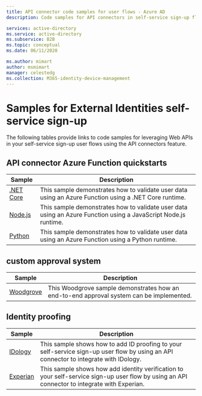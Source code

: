 ```yaml
---
title: API connector code samples for user flows - Azure AD
description: Code samples for API connectors in self-service sign-up flows for Azure Active Directory External Identities.

services: active-directory
ms.service: active-directory
ms.subservice: B2B
ms.topic: conceptual
ms.date: 06/11/2020

ms.author: mimart
author: msmimart
manager: celestedg
ms.collection: M365-identity-device-management
---
```


# Samples for External Identities self-service sign-up

The following tables provide links to code samples for leveraging Web APIs in your self-service sign-up user flows using the API connectors feature.

## API connector Azure Function quickstarts

| Sample | Description |
|--------| ----------- |
| [.NET Core](https://github.com/azure-ad-b2c/saml-sp-tester/tree/master/source-code) |  This sample demonstrates how to validate user data using an Azure Function using a .NET Core runtime. |
| [Node.js](../../azure-docs-pr/articles/active-directory/b2b/invite-internal-users.md#use-the-invitation-api-to-send-a-b2b-invitation) |  This sample demonstrates how to validate user data using an Azure Function using a JavaScript Node.js runtime. |
| [Python](../../azure-docs-pr/articles/active-directory/b2b/invite-internal-users.md#use-the-invitation-api-to-send-a-b2b-invitation) | This sample demonstrates how to validate user data using an Azure Function using a Python runtime.  |

<!-- \| [Java](../../azure-docs-pr/articles/active-directory/b2b/invite-internal-users.md#use-the-invitation-api-to-send-a-b2b-invitation) |  The sample below illustrates how to call the invitation API to invite an internal user as a B2B user. | -->

## custom approval system

| Sample | Description |
|--------| ----------- |
| [Woodgrove](code-samples.md) | This Woodgrove sample demonstrates how an end-to-end approval system can be implemented. |

## Identity proofing

| Sample | Description |
|--------| ----------- |
| [IDology](https://github.com/Azure-Samples/active-directory-dotnet-external-identities-idology-identity-proofing) | This sample shows how to add ID proofing to your self-service sign-up user flow by using an API connector to integrate with IDology. |
| [Experian](https://github.com/Azure-Samples/) | This sample shows how add identity verification to your self-service sign-up user flow by using an API connector to integrate with Experian. |
